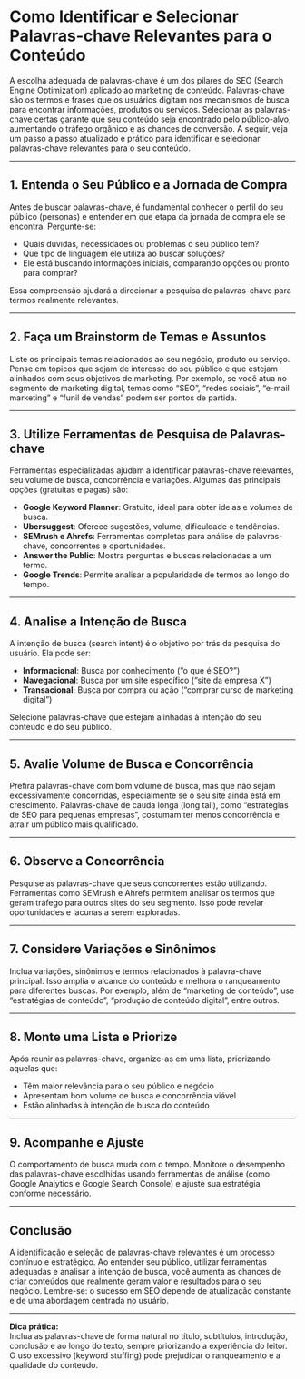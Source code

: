 # Como Identificar e Selecionar Palavras-chave Relevantes para o Conteúdo

A escolha adequada de palavras-chave é um dos pilares do SEO (Search Engine Optimization) aplicado ao marketing de conteúdo. Palavras-chave são os termos e frases que os usuários digitam nos mecanismos de busca para encontrar informações, produtos ou serviços. Selecionar as palavras-chave certas garante que seu conteúdo seja encontrado pelo público-alvo, aumentando o tráfego orgânico e as chances de conversão. A seguir, veja um passo a passo atualizado e prático para identificar e selecionar palavras-chave relevantes para o seu conteúdo.

---

## 1. Entenda o Seu Público e a Jornada de Compra

Antes de buscar palavras-chave, é fundamental conhecer o perfil do seu público (personas) e entender em que etapa da jornada de compra ele se encontra. Pergunte-se:

- Quais dúvidas, necessidades ou problemas o seu público tem?
- Que tipo de linguagem ele utiliza ao buscar soluções?
- Ele está buscando informações iniciais, comparando opções ou pronto para comprar?

Essa compreensão ajudará a direcionar a pesquisa de palavras-chave para termos realmente relevantes.

---

## 2. Faça um Brainstorm de Temas e Assuntos

Liste os principais temas relacionados ao seu negócio, produto ou serviço. Pense em tópicos que sejam de interesse do seu público e que estejam alinhados com seus objetivos de marketing. Por exemplo, se você atua no segmento de marketing digital, temas como “SEO”, “redes sociais”, “e-mail marketing” e “funil de vendas” podem ser pontos de partida.

---

## 3. Utilize Ferramentas de Pesquisa de Palavras-chave

Ferramentas especializadas ajudam a identificar palavras-chave relevantes, seu volume de busca, concorrência e variações. Algumas das principais opções (gratuitas e pagas) são:

- **Google Keyword Planner**: Gratuito, ideal para obter ideias e volumes de busca.
- **Ubersuggest**: Oferece sugestões, volume, dificuldade e tendências.
- **SEMrush e Ahrefs**: Ferramentas completas para análise de palavras-chave, concorrentes e oportunidades.
- **Answer the Public**: Mostra perguntas e buscas relacionadas a um termo.
- **Google Trends**: Permite analisar a popularidade de termos ao longo do tempo.

---

## 4. Analise a Intenção de Busca

A intenção de busca (search intent) é o objetivo por trás da pesquisa do usuário. Ela pode ser:

- **Informacional**: Busca por conhecimento (“o que é SEO?”)
- **Navegacional**: Busca por um site específico (“site da empresa X”)
- **Transacional**: Busca por compra ou ação (“comprar curso de marketing digital”)

Selecione palavras-chave que estejam alinhadas à intenção do seu conteúdo e do seu público.

---

## 5. Avalie Volume de Busca e Concorrência

Prefira palavras-chave com bom volume de busca, mas que não sejam excessivamente concorridas, especialmente se o seu site ainda está em crescimento. Palavras-chave de cauda longa (long tail), como “estratégias de SEO para pequenas empresas”, costumam ter menos concorrência e atrair um público mais qualificado.

---

## 6. Observe a Concorrência

Pesquise as palavras-chave que seus concorrentes estão utilizando. Ferramentas como SEMrush e Ahrefs permitem analisar os termos que geram tráfego para outros sites do seu segmento. Isso pode revelar oportunidades e lacunas a serem exploradas.

---

## 7. Considere Variações e Sinônimos

Inclua variações, sinônimos e termos relacionados à palavra-chave principal. Isso amplia o alcance do conteúdo e melhora o ranqueamento para diferentes buscas. Por exemplo, além de “marketing de conteúdo”, use “estratégias de conteúdo”, “produção de conteúdo digital”, entre outros.

---

## 8. Monte uma Lista e Priorize

Após reunir as palavras-chave, organize-as em uma lista, priorizando aquelas que:

- Têm maior relevância para o seu público e negócio
- Apresentam bom volume de busca e concorrência viável
- Estão alinhadas à intenção de busca do conteúdo

---

## 9. Acompanhe e Ajuste

O comportamento de busca muda com o tempo. Monitore o desempenho das palavras-chave escolhidas usando ferramentas de análise (como Google Analytics e Google Search Console) e ajuste sua estratégia conforme necessário.

---

## Conclusão

A identificação e seleção de palavras-chave relevantes é um processo contínuo e estratégico. Ao entender seu público, utilizar ferramentas adequadas e analisar a intenção de busca, você aumenta as chances de criar conteúdos que realmente geram valor e resultados para o seu negócio. Lembre-se: o sucesso em SEO depende de atualização constante e de uma abordagem centrada no usuário.

---

**Dica prática:**  
Inclua as palavras-chave de forma natural no título, subtítulos, introdução, conclusão e ao longo do texto, sempre priorizando a experiência do leitor. O uso excessivo (keyword stuffing) pode prejudicar o ranqueamento e a qualidade do conteúdo.